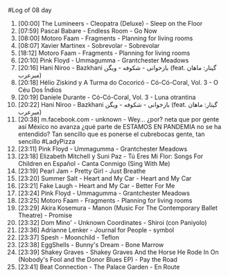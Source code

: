 #Log of 08 day

1. [00:00] The Lumineers - Cleopatra (Deluxe) - Sleep on the Floor
1. [07:59] Pascal Babare - Endless Room - Go Now
1. [08:00] Motoro Faam - Fragments - Planning for living rooms
1. [08:07] Xavier Martinex - Sobrevolar - Sobrevolar
1. [18:12] Motoro Faam - Fragments - Planning for living rooms
1. [20:10] Pink Floyd - Ummagumma - Grantchester Meadows
1. [20:16] Hani Niroo - Bazkhani بازخوانی - شکوفه - ویگن (feat. گیتار: ماهان میرعرب)
1. [20:18] Hélio Ziskind y A Turma do Cocoricó - Có-Có-Coral, Vol. 3 - O Céu Dos Índios
1. [20:19] Daniele Durante - Có-Có-Coral, Vol. 3 - Luna otrantina
1. [20:22] Hani Niroo - Bazkhani بازخوانی - شکوفه - ویگن (feat. گیتار: ماهان میرعرب)
1. [20:38] m.facebook.com - unknown - Wey... ¿por? neta que por gente así México no avanza ¿qué parte de ESTAMOS EN PANDEMIA no se ha entendido? Tan sencillo que es ponerse el cubrebocas gente, tan sencillo #LadyPizza
1. [23:11] Pink Floyd - Ummagumma - Grantchester Meadows
1. [23:18] Elizabeth Mitchell y Suni Paz - Tú Eres Mi Flor: Songs For Children en Español - Canta Conmigo (Sing With Me)
1. [23:19] Pearl Jam - Pretty Girl - Just Breathe
1. [23:20] Summer Salt - Heart and My Car - Heart and My Car
1. [23:21] Fake Laugh - Heart and My Car - Better For Me
1. [23:24] Pink Floyd - Ummagumma - Grantchester Meadows
1. [23:25] Motoro Faam - Fragments - Planning for living rooms
1. [23:29] Akira Kosemura - Manon (Music For The Contemporary Ballet Theatre) - Promise
1. [23:32] Dom Mino' - Unknown Coordinates - Shiroi (con Paniyolo)
1. [23:36] Adrianne Lenker - Journal for People - symbol
1. [23:37] Spesh - Moonchild - Teflon
1. [23:38] EggShells - Bunny's Dream - Bone Marrow
1. [23:39] Shakey Graves - Shakey Graves And the Horse He Rode In On (Nobody's Fool and the Donor Blues EP) - Pay the Road
1. [23:41] Beat Connection - The Palace Garden - En Route
